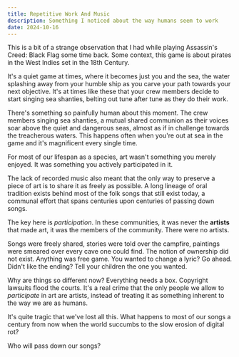```yaml
---
title: Repetitive Work And Music
description: Something I noticed about the way humans seem to work
date: 2024-10-16
---
```


This is a bit of a strange observation that I had while playing Assassin's Creed: Black Flag some time back. Some context, this game is about pirates in the West Indies set in the 18th Century.

It's a quiet game at times, where it becomes just you and the sea, the water splashing away from your humble ship as you carve your path towards your next objective. It's at times like these that your crew members decide to start singing sea shanties, belting out tune after tune as they do their work.

There's something so painfully human about this moment. The crew members singing sea shanties, a mutual shared communion as their voices soar above the quiet and dangerous seas, almost as if in challenge towards the treacherous waters. This happens often when you're out at sea in the game and it's magnificent every single time.

For most of our lifespan as a species, art wasn't something you merely enjoyed. It was something you actively participated in it.

The lack of recorded music also meant that the only way to preserve a piece of art is to share it as freely as possible. A long lineage of oral tradition exists behind most of the folk songs that still exist today, a communal effort that spans centuries upon centuries of passing down songs.

The key here is _participation_. In these communities, it was never the **artists** that made art, it was the members of the community. There were no artists.

Songs were freely shared, stories were told over the campfire, paintings were smeared over every cave one could find. The notion of ownership did not exist. Anything was free game. You wanted to change a lyric? Go ahead. Didn't like the ending? Tell your children the one you wanted.

Why are things so different now? Everything needs a box. Copyright lawsuits flood the courts. It's a real crime that the only people we allow to _participate_ in art are artists, instead of treating it as something inherent to the way we are as humans.

It's quite tragic that we've lost all this. What happens to most of our songs a century from now when the world succumbs to the slow erosion of digital rot?

Who will pass down our songs?
